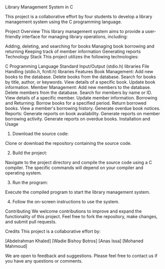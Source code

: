 # 
Library Management System in C

This project is a collaborative effort by four students to develop a library management system using the C programming language.

Project Overview
This library management system aims to provide a user-friendly interface for managing library operations, including:

Adding, deleting, and searching for books
Managing book borrowing and returning
Keeping track of member information
Generating reports
Technology Stack
This project utilizes the following technologies:

C Programming Language
Standard Input/Output (stdio.h) libraries
File Handling (stdio.h, fcntl.h) libraries
Features
Book Management:
Add new books to the database.
Delete books from the database.
Search for books by title, author, or keywords.
View details of a specific book.
Update book information.
Member Management:
Add new members to the database.
Delete members from the database.
Search for members by name or ID.
View details of a specific member.
Update member information.
Borrowing and Returning:
Borrow books for a specified period.
Return borrowed books.
View a member's borrowing history.
Generate overdue book notices.
Reports:
Generate reports on book availability.
Generate reports on member borrowing activity.
Generate reports on overdue books.
Installation and Usage
1. Download the source code:

Clone or download the repository containing the source code.

2. Build the project:

Navigate to the project directory and compile the source code using a C compiler. The specific commands will depend on your compiler and operating system.

3. Run the program:

Execute the compiled program to start the library management system.

4. Follow the on-screen instructions to use the system.

Contributing
We welcome contributions to improve and expand the functionality of this project. Feel free to fork the repository, make changes, and submit pull requests.

Credits
This project is a collaborative effort by:

[Abdelrahman Khaled]
[Wadie 	Bishoy Botros]
[Anas	Issa]
[Mohaned	Mahmoud]

We are open to feedback and suggestions. Please feel free to contact us if you have any questions or comments.
